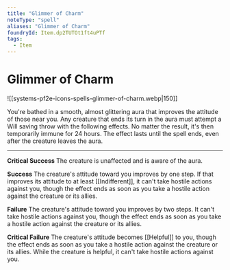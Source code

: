 ```yaml
---
title: "Glimmer of Charm"
noteType: "spell"
aliases: "Glimmer of Charm"
foundryId: Item.dp2TUTOt1ft4uPTf
tags:
  - Item
---
```


# Glimmer of Charm
![[systems-pf2e-icons-spells-glimmer-of-charm.webp|150]]

You're bathed in a smooth, almost glittering aura that improves the attitude of those near you. Any creature that ends its turn in the aura must attempt a Will saving throw with the following effects. No matter the result, it's then temporarily immune for 24 hours. The effect lasts until the spell ends, even after the creature leaves the aura.

* * *

**Critical Success** The creature is unaffected and is aware of the aura.

**Success** The creature's attitude toward you improves by one step. If that improves its attitude to at least [[Indifferent]], it can't take hostile actions against you, though the effect ends as soon as you take a hostile action against the creature or its allies.

**Failure** The creature's attitude toward you improves by two steps. It can't take hostile actions against you, though the effect ends as soon as you take a hostile action against the creature or its allies.

**Critical Failure** The creature's attitude becomes [[Helpful]] to you, though the effect ends as soon as you take a hostile action against the creature or its allies. While the creature is helpful, it can't take hostile actions against you.
